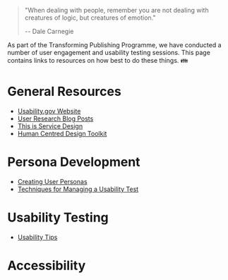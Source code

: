 >"When dealing with people, remember you are not dealing with creatures of logic, but creatures of emotion."
>
>-- Dale Carnegie

As part of the Transforming Publishing Programme, we have conducted a number of user engagement and usability testing sessions. This page contains links to resources on how best to do these things. :family:

# General Resources
- [Usability.gov Website](https://www.usability.gov/how-to-and-tools/index.html)
- [User Research Blog Posts](https://userresearch.blog.gov.uk/)
- [This is Service Design](https://www.thisisservicedesigndoing.com/)
- [Human Centred Design Toolkit](https://www.ideo.com/post/design-kit)

# Persona Development
- [Creating User Personas](https://uxmastery.com/create-ux-personas/)
- [Techniques for Managing a Usability Test](file:///C:/Users/johnmo04/Downloads/download.pdf)

# Usability Testing
- [Usability Tips](https://measuringu.com/20-usability-tips/)

# Accessibility 

